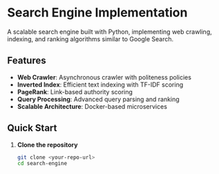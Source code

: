 # Search Engine Implementation

A scalable search engine built with Python, implementing web crawling, indexing, and ranking algorithms similar to Google Search.

## Features

- **Web Crawler**: Asynchronous crawler with politeness policies
- **Inverted Index**: Efficient text indexing with TF-IDF scoring
- **PageRank**: Link-based authority scoring
- **Query Processing**: Advanced query parsing and ranking
- **Scalable Architecture**: Docker-based microservices

## Quick Start

1. **Clone the repository**
   ```bash
   git clone <your-repo-url>
   cd search-engine
